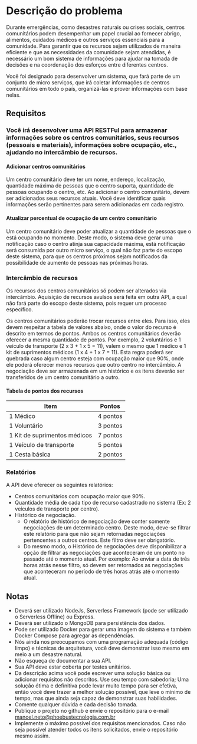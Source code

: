 # Descrição do problema

Durante emergências, como desastres naturais ou crises sociais, centros comunitários podem desempenhar um papel crucial ao fornecer abrigo, alimentos, cuidados médicos e outros serviços essenciais para a comunidade. Para garantir que os recursos sejam utilizados de maneira eficiente e que as necessidades da comunidade sejam atendidas, é necessário um bom sistema de informações para ajudar na tomada de decisões e na coordenação dos esforços entre diferentes centros.

Você foi designado para desenvolver um sistema, que fará parte de um conjunto de micro serviços, que irá coletar informações de centros comunitários em todo o país, organizá-las e prover informações com base nelas.

## Requisitos

### Você irá desenvolver uma API RESTFul para armazenar informações sobre os centros comunitários, seus recursos (pessoais e materiais), informações sobre ocupação, etc., ajudando no intercâmbio de recursos.

#### Adicionar centros comunitários

Um centro comunitário deve ter um nome, endereço, localização, quantidade máxima de pessoas que o centro suporta, quantidade de pessoas ocupando o centro, etc. Ao adicionar o centro comunitário, devem ser adicionados seus recursos atuais. Você deve identificar quais informações serão pertinentes para serem adicionadas em cada registro.

#### Atualizar percentual de ocupação de um centro comunitário

Um centro comunitário deve poder atualizar a quantidade de pessoas que o está ocupando no momento. Deste modo, o sistema deve gerar uma notificação caso o centro atinja sua capacidade máxima, está notificação será consumida por outro micro serviço, o qual não faz parte do escopo deste sistema, para que os centros próximos sejam notificados da possibilidade de aumento de pessoas nas próximas horas.

### Intercâmbio de recursos

Os recursos dos centros comunitários só podem ser alterados via intercâmbio. Aquisição de recursos avulsos será feita em outra API, a qual não fará parte do escopo deste sistema, pois requer um processo específico.

Os centros comunitários poderão trocar recursos entre eles. Para isso, eles devem respeitar a tabela de valores abaixo, onde o valor do recurso é descrito em termos de pontos. Ambos os centros comunitários deverão oferecer a mesma quantidade de pontos. Por exemplo, 2 voluntários e 1 veículo de transporte (2 x 3 + 1 x 5 = 11), valem o mesmo que 1 médico e 1 kit de suprimentos médicos (1 x 4 + 1 x 7 = 11). Esta regra poderá ser quebrada caso algum centro esteja com ocupação maior que 90%, onde ele poderá oferecer menos recursos que outro centro no intercâmbio. A negociação deve ser armazenada em um histórico e os itens deverão ser transferidos de um centro comunitário a outro.

#### Tabela de pontos dos recursos

| Item | Pontos |
| ---------------------------- | -------- |
| 1 Médico | 4 pontos |
| 1 Voluntário | 3 pontos |
| 1 Kit de suprimentos médicos | 7 pontos |
| 1 Veículo de transporte | 5 pontos |
| 1 Cesta básica | 2 pontos |

### Relatórios

A API deve oferecer os seguintes relatórios:

- Centros comunitários com ocupação maior que 90%.
- Quantidade média de cada tipo de recurso cadastrado no sistema (Ex: 2 veículos de transporte por centro).
- Histórico de negociação.
  - O relatório de histórico de negociação deve conter somente negociações de um determinado centro. Deste modo, deve-se filtrar este relatório para que não sejam retornadas negociações pertencentes a outros centros. Este filtro deve ser obrigatório.
  - Do mesmo modo, o Histórico de negociações deve disponibilizar a opção de filtrar as negociações que aconteceram de um ponto no passado até o momento atual. Por exemplo: Ao enviar a data de três horas atrás nesse filtro, só devem ser retornados as negociações que aconteceram no período de três horas atrás até o momento atual.

## Notas

- Deverá ser utilizado NodeJs, Serverless Framework (pode ser utilizado o Serverless Offline) ou Express.
- Deverá ser utilizado o MongoDB para persistência dos dados.
- Pode ser utilizado Docker para gerar uma imagem do sistema e também Docker Compose para agregar as dependências.
- Nós ainda nos preocupamos com uma programação adequada (código limpo) e técnicas de arquitetura, você deve demonstrar isso mesmo em meio a um desastre natural.
- Não esqueça de documentar a sua API.
- Sua API deve estar coberta por testes unitários.
- Da descrição acima você pode escrever uma solução básica ou adicionar requisitos não descritos. Use seu tempo com sabedoria; Uma solução ótima e definitiva pode levar muito tempo para ser efetiva, então você deve trazer a melhor solução possível, que leve o mínimo de tempo, mas que ainda seja capaz de demonstrar suas habilidades.
- Comente qualquer dúvida e cada decisão tomada.
- Publique o projeto no github e envie o repositório  para o e-mail manoel.neto@phoebustecnologia.com.br
-  Implemente o máximo possível dos requisitos mencionados. Caso não seja possível atender todos os itens solicitados, envie o repositório mesmo assim.
